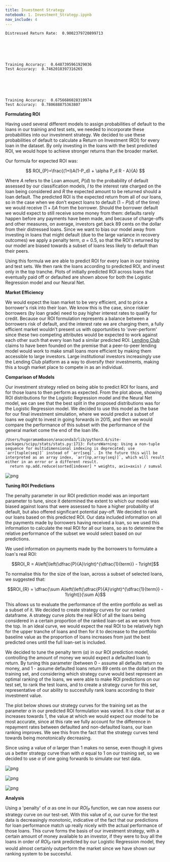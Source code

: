 ```yaml
---
title: Investment Strategy
notebook: 1. Investment_Strategy.ipynb
nav_include: 4
---
```

















    Distressed Return Rate:  0.9002379720899713






    Training Accuracy:  0.6487395961929036
    Test Accuracy:  0.7462018397316265






    Training Accuracy:  0.6756686028319974
    Test Accuracy:  0.780688875363807


**Formulating ROI**

Having used several different models to assign probabilities of default to the loans in our training and test sets, we needed to incorporate these probabilities into our investment strategy. We decided to use these probabilities of default to calculate a Return on Investment (ROI) for every loan in the dataset. By only investing in the loans with the best predicted ROI, we would hope to achieve stronger returns than the broader market. 

Our formula for expected ROI was:

$$ ROI_{P}=\frac{(1+I)A(1-P_d) + \alpha P_d R - A}{A} $$

Where $A$ refers to the Loan amount, $P(d)$ to the probability of default assessed by our classification models, $I$ to the interest rate charged on the loan being considered and $R$ the expected amount to be returned should a loan default. The predicted ROI is the expected return from all of our loans, so in the case when we don't expect loans to default ($1-P(d)$ of the time) we would receive $(1+I)A$ from the borrower. Should the borrower default we would expect to still receive some money from them: defaults rarely happen before any payments have been made, and because of charge-offs and other measures, on average, investors get back 89 cents on the dollar from their distressed loans. Since we want to bias our model away from investing in loans that might default (due to the large variance in recovery outcomes) we apply a penalty term, $\alpha$ = 0.5, so that the ROI's returned by our model are biased towards a subset of loans less likely to default than their peers. 

Using this formula we are able to predict ROI for every loan in our training and test sets. We then rank the loans according to predicted ROI, and invest only in the top tranche. Plots of initially predicted ROI across loans that eventually paid off or defaulted are shown above for both the Logistic Regression model and our Neural Net. 

**Market Efficiency**

We would expect the loan market to be very efficient, and to price a borrower's risk into their loan. We know this is the case, since riskier borrowers (by loan grade) need to pay higher interest rates to qualify for credit. Because our ROI formulation represents a balance between a borrowers risk of default, and the interest rate we are charging them, a fully efficient market wouldn't present us with opportunities to 'over-perform' since these two competing attributes would be expected to work against each other such that every loan had a similar predicted ROI. [Lending Club](https://blog.lendingclub.com/next-wave-innovation-marketplace-lending/) claims to have been founded on the premise that a peer-to-peer lending model would work to make small loans more efficient by making them accessible to large investors. Large institutional investors increasingly use the Lending Club platform as a way to diversify their investments, making this a tough market place to compete in as an individual.

**Comparison of Models**

Our investment strategy relied on being able to predict ROI for loans, and for those loans to then perform as expected. From the plot above, showing ROI distributions for the Logistic Regression model and the Neural Net model, we can see that the best split in the proposed distributions was for the Logistic Regression model. We decided to use this model as the base for our final investment simulation, where we would predict a subset of loans we ought to invest in going forwards in 2015, and then we would compare the performance of this subset with the performance of the general market come the end of the loan life. 





    /Users/hugoramambason/anaconda3/lib/python3.6/site-packages/scipy/stats/stats.py:1713: FutureWarning: Using a non-tuple sequence for multidimensional indexing is deprecated; use `arr[tuple(seq)]` instead of `arr[seq]`. In the future this will be interpreted as an array index, `arr[np.array(seq)]`, which will result either in an error or a different result.
      return np.add.reduce(sorted[indexer] * weights, axis=axis) / sumval



![png](ROI_website_sheet_files/ROI_website_sheet_7_1.png)


**Tuning ROI Predictions**

The penalty parameter in our ROI prediction model was an important parameter to tune, since it determined the extent to which our model was biased against loans that were assessed to have a higher probability of default, but also offered significant potential pay-off. We decided to rank our loans based on this predicted ROI. Our data included information on all the payments made by borrowers having received a loan, so we used this information to calculate the real ROI for all our loans, so as to determine the relative performance of the subset we would select based on our predictions.

We used information on payments made by the borrowers to formulate a loan's real ROI:

$$ROI_R = A\left[\left(\dfrac{P}{A}\right)^{\dfrac{1}{term}} - 1\right]$$

To normalise this for the size of the loan, across a subset of selected loans, we suggested that:

$$ROI_{R} = \dfrac{\sum A\left(\left(\dfrac{P}{A}\right)^{\dfrac{1}{term}} - 1\right)}{\sum A}$$

This allows us to evaluate the performance of the entire portfolio as well as a subset of it. We decided to create strategy curves for our ranked dataframe. A strategy curve plots the real ROI of all the loans being considered in a certain proportion of the ranked loan-set as we work from the top. In an ideal curve, we would expect the real ROI to be relatively high for the upper tranche of loans and then for it to decrease to the portfolio baseline value as the proportion of loans increases from just the best predicted ones until the full loan-set is included. 

We decided to tune the penalty term ($\alpha$) in our ROI prediction model, controlling the amount of money we would expect a defaulted loan to return. By tuning this parameter (between 0 - assume all defaults return no money, and 1 - assume defaulted loans return 89 cents on the dollar) on the training set, and considering which strategy curve would best represent an optimal ranking of the loans, we were able to make ROI predictions on our test set, to rank the test loans, and to create a strategy curve for this set, representative of our ability to succesfully rank loans according to their investment value.

The plot below shows our strategy curves for the training set as the parameter $\alpha$ in our predicted ROI formulation was varied. It is clear that as $\alpha$ increases towards 1, the value at which we would expect our model to be most accurate, since at this rate we fully account for the difference in repayment rates between defaulted and non-defaulted loans, our loan ranking improves. We see this from the fact that the strategy curves tend towards being monotonically decreasing.

Since using a value of $\alpha$ larger than 1 makes no sense, even though it gives us a better strategy curve than with $\alpha$ equal to 1 on our training set, so we decided to use $\alpha$ of one going forwards to simulate our test data. 










![png](ROI_website_sheet_files/ROI_website_sheet_10_0.png)







![png](ROI_website_sheet_files/ROI_website_sheet_11_0.png)











![png](ROI_website_sheet_files/ROI_website_sheet_13_0.png)


**Analysis**

Using a 'penalty' of $\alpha$ as one in our $ROI_P$ function, we can now assess our strategy curve on our test-set. With this value of $\alpha$, our curve for the test data is decreasingly monotonic, indicative of the fact that our predictions for loan performance match up really nicely with the actual performance of those loans. This curve forms the basis of our investment strategy, with a certain amount of money available to an investor, if they were to buy all the loans in order of $ROI_P$ rank predicted by our Logistic Regression model, they would almost certainly outperform the market since we have shown our ranking system to be succesful. 
